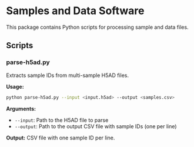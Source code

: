 # Samples and Data Software

This package contains Python scripts for processing sample and data files.

## Scripts

### parse-h5ad.py

Extracts sample IDs from multi-sample H5AD files.

**Usage:**
```bash
python parse-h5ad.py --input <input.h5ad> --output <samples.csv>
```

**Arguments:**
- `--input`: Path to the H5AD file to parse
- `--output`: Path to the output CSV file with sample IDs (one per line)

**Output:**
CSV file with one sample ID per line.

